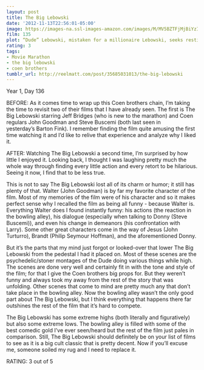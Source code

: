 ```yaml
---
layout: post
title: The Big Lebowski
date: '2012-11-13T22:56:01-05:00'
image: https://images-na.ssl-images-amazon.com/images/M/MV5BZTFjMjBiYzItNzU5YS00MjdiLWJkOTktNDQ3MTE3ZjY2YTY5XkEyXkFqcGdeQXVyNDk3NzU2MTQ@._V1_UX182_CR0,0,182,268_AL_.jpg
film: 135
plot: “Dude” Lebowski, mistaken for a millionaire Lebowski, seeks restitution for his ruined rug and enlists his bowling buddies to help get it.
rating: 3
tags:
- Movie Marathon
- the big lebowski
- coen brothers
tumblr_url: http://reelmatt.com/post/35685031013/the-big-lebowski
---
```


Year 1, Day 136

BEFORE: As it comes time to wrap up this Coen brothers chain, I’m taking the time to revisit two of their films that I have already seen. The first is The Big Lebowski starring Jeff Bridges (who is new to the marathon) and Coen regulars John Goodman and Steve Buscemi (both last seen in yesterday’s Barton Fink). I remember finding the film quite amusing the first time watching it and I’d like to relive that experience and analyze why I liked it.

AFTER: Watching The Big Lebowski a second time, I’m surprised by how little I enjoyed it. Looking back, I thought I was laughing pretty much the whole way through finding every little action and every retort to be hilarious. Seeing it now, I find that to be less true.

This is not to say The Big Lebowski lost all of its charm or humor; it still has plenty of that. Walter (John Goodman) is by far my favorite character of the film. Most of my memories of the film were of his character and so it makes perfect sense why I recalled the film as being all funny - because Walter is. Everything Walter does I found instantly funny: his actions (the reaction in the bowling alley), his dialogue (especially when talking to Donny (Steve Buscemi)), and even his change in demeanors (his confrontation with Larry). Some other great characters come in the way of Jesus (John Turturro), Brandt (Philip Seymour Hoffman), and the aforementioned Donny.

But it’s the parts that my mind just forgot or looked-over that lower The Big Lebowski from the pedestal I had it placed on. Most of these scenes are the psychedelic/stoner montages of the Dude doing various things while high. The scenes are done very well and certainly fit in with the tone and style of the film; for that I give the Coen brothers big props for. But they weren’t funny and always took my away from the rest of the story that was unfolding. Other scenes that come to mind are pretty much any that don’t take place in the bowling alley. Now the bowling alley wasn’t the only good part about The Big Lebowski, but I think everything that happens there far outshines the rest of the film that it’s hard to compete.

The Big Lebowski has some extreme highs (both literally and figuratively) but also some extreme lows. The bowling alley is filled with some of the best comedic gold I’ve ever seen/heard but the rest of the film just pales in comparison. Still, The Big Lebowski should definitely be on your list of films to see as it is a big cult classic that is pretty decent. Now if you’ll excuse me, someone soiled my rug and I need to replace it.

RATING: 3 out of 5
